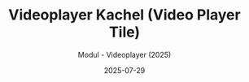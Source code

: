 ---
title: Videoplayer Kachel (Video Player Tile)
date: 2025-07-29
subtitle: Modul - Videoplayer (2025)
link: https://github.com/Wilkware/VideoPlayer
image: https://opengraph.githubassets.com/938498477b9d0779bdbc8f80e488d57748e249bf8bd0c901b2e97abccf479ab7/Wilkware/VideoPlayer
---